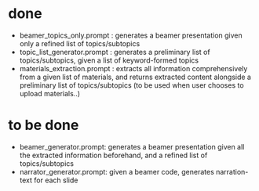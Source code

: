 # done
- beamer_topics_only.prompt : generates a beamer presentation given only a refined list of topics/subtopics
- topic_list_generator.prompt : generates a preliminary list of topics/subtopics, given a list of keyword-formed topics
- materials_extraction.prompt : extracts all information comprehensively from a given list of materials, and returns extracted content alongside a preliminary list of topics/subtopics (to be used when user chooses to upload materials..)

# to be done
- beamer_generator.prompt: generates a beamer presentation given all the extracted information beforehand, and a refined list of topics/subtopics
- narrator_generator.prompt: given a beamer code, generates narration-text for each slide

